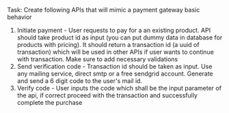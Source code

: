 Task: Create following APIs that will mimic a payment gateway basic behavior
1. Initiate payment - User requests to pay for a an existing product. API should take product id as input (you can put dummy data in database for products with pricing). It should return a transaction id (a uuid of transaction) which will be used in other APIs if user wants to continue with transaction. Make sure to add necessary validations
2. Send verification code - Transaction id should be taken as input. Use any mailing service, direct smtp or a free sendgrid account. Generate and send a 6 digit code to the user's mail id.
3. Verify code - User inputs the code which shall be the input parameter of the api, if correct proceed with the transaction and successfully complete the purchase
